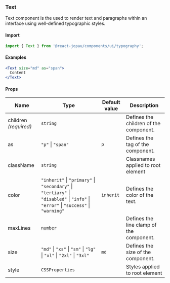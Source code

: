 ### Text

Text component is the used to render text and paragraphs within an interface using well-defined typographic styles.

#### Import

```jsx
import { Text } from '@react-jopau/components/ui/typography';
```

#### Examples

```jsx
<Text size="md" as="span">
  Content
</Text>
```

#### Props

| Name                  | Type                                                                                                                               | Default value | Description                              |
| --------------------- | ---------------------------------------------------------------------------------------------------------------------------------- | ------------- | ---------------------------------------- |
| children _(required)_ | `string`                                                                                                                           |               | Defines the children of the component.   |
| as                    | `"p"` \| `"span"`                                                                                                                  | `p`           | Defines the tag of the component.        |
| className             | `string`                                                                                                                           |               | Classnames applied to root element       |
| color                 | `"inherit"` \| `"primary"` \| `"secondary"` \| `"tertiary"` \| `"disabled"` \| `"info"` \| `"error"` \| `"success"` \| `"warning"` | `inherit`     | Defines the color of the text.           |
| maxLines              | `number`                                                                                                                           |               | Defines the line clamp of the component. |
| size                  | `"md"` \| `"xs"` \| `"sm"` \| `"lg"` \| `"xl"` \| `"2xl"` \| `"3xl"`                                                               | `md`          | Defines the size of the component.       |
| style                 | `CSSProperties`                                                                                                                    |               | Styles applied to root element           |
